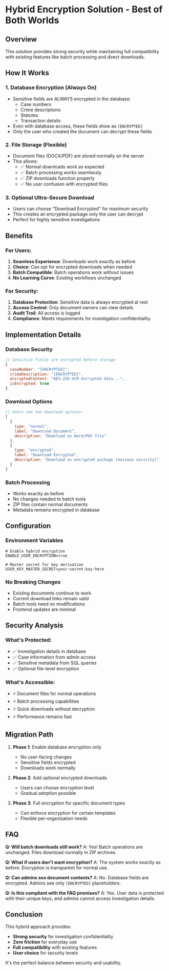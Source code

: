 # Hybrid Encryption Solution - Best of Both Worlds

## Overview

This solution provides strong security while maintaining full compatibility with existing features like batch processing and direct downloads.

## How It Works

### 1. **Database Encryption (Always On)**
- Sensitive fields are ALWAYS encrypted in the database:
  - Case numbers
  - Crime descriptions  
  - Statutes
  - Transaction details
- Even with database access, these fields show as `[ENCRYPTED]`
- Only the user who created the document can decrypt these fields

### 2. **File Storage (Flexible)**
- Document files (DOCX/PDF) are stored normally on the server
- This allows:
  - ✅ Normal downloads work as expected
  - ✅ Batch processing works seamlessly
  - ✅ ZIP downloads function properly
  - ✅ No user confusion with encrypted files

### 3. **Optional Ultra-Secure Download**
- Users can choose "Download Encrypted" for maximum security
- This creates an encrypted package only the user can decrypt
- Perfect for highly sensitive investigations

## Benefits

### For Users:
1. **Seamless Experience**: Downloads work exactly as before
2. **Choice**: Can opt for encrypted downloads when needed
3. **Batch Compatible**: Batch operations work without issues
4. **No Learning Curve**: Existing workflows unchanged

### For Security:
1. **Database Protection**: Sensitive data is always encrypted at rest
2. **Access Control**: Only document owners can view details
3. **Audit Trail**: All access is logged
4. **Compliance**: Meets requirements for investigation confidentiality

## Implementation Details

### Database Security
```javascript
// Sensitive fields are encrypted before storage
{
  caseNumber: "[ENCRYPTED]",
  crimeDescription: "[ENCRYPTED]", 
  encryptedContent: "AES-256-GCM encrypted data...",
  isEncrypted: true
}
```

### Download Options
```javascript
// Users see two download options:
[
  {
    type: "normal",
    label: "Download Document",
    description: "Download as Word/PDF file"
  },
  {
    type: "encrypted", 
    label: "Download Encrypted",
    description: "Download as encrypted package (maximum security)"
  }
]
```

### Batch Processing
- Works exactly as before
- No changes needed to batch tools
- ZIP files contain normal documents
- Metadata remains encrypted in database

## Configuration

### Environment Variables
```env
# Enable hybrid encryption
ENABLE_USER_ENCRYPTION=true

# Master secret for key derivation
USER_KEY_MASTER_SECRET=your-secret-key-here
```

### No Breaking Changes
- Existing documents continue to work
- Current download links remain valid
- Batch tools need no modifications
- Frontend updates are minimal

## Security Analysis

### What's Protected:
- ✅ Investigation details in database
- ✅ Case information from admin access
- ✅ Sensitive metadata from SQL queries
- ✅ Optional file-level encryption

### What's Accessible:
- ⚡ Document files for normal operations
- ⚡ Batch processing capabilities
- ⚡ Quick downloads without decryption
- ⚡ Performance remains fast

## Migration Path

1. **Phase 1**: Enable database encryption only
   - No user-facing changes
   - Sensitive fields encrypted
   - Downloads work normally

2. **Phase 2**: Add optional encrypted downloads
   - Users can choose encryption level
   - Gradual adoption possible

3. **Phase 3**: Full encryption for specific document types
   - Can enforce encryption for certain templates
   - Flexible per-organization needs

## FAQ

**Q: Will batch downloads still work?**
A: Yes! Batch operations are unchanged. Files download normally in ZIP archives.

**Q: What if users don't want encryption?**
A: The system works exactly as before. Encryption is transparent for normal use.

**Q: Can admins see document contents?**
A: No. Database fields are encrypted. Admins see only `[ENCRYPTED]` placeholders.

**Q: Is this compliant with the FAQ promises?**
A: Yes. User data is protected with their unique keys, and admins cannot access investigation details.

## Conclusion

This hybrid approach provides:
- **Strong security** for investigation confidentiality
- **Zero friction** for everyday use
- **Full compatibility** with existing features
- **User choice** for security levels

It's the perfect balance between security and usability.